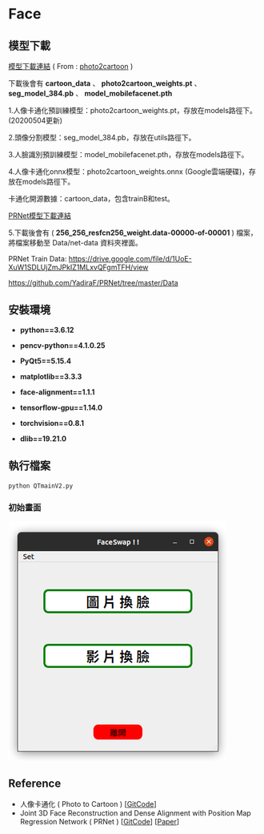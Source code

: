 # Face
## 模型下載
[模型下載連結](https://drive.google.com/file/d/1lsQS8hOCquMFKJFhK_z-n03ixWGkjT2P/view) ( From : [photo2cartoon](https://github.com/minivision-ai/photo2cartoon) )

下載後會有 
**cartoon_data** 、 **photo2cartoon_weights.pt** 、 **seg_model_384.pb** 、 **model_mobilefacenet.pth** 

1.人像卡通化預訓練模型：photo2cartoon_weights.pt，存放在models路徑下。(20200504更新)

2.頭像分割模型：seg_model_384.pb，存放在utils路徑下。

3.人臉識別預訓練模型：model_mobilefacenet.pth，存放在models路徑下。

4.人像卡通化onnx模型：photo2cartoon_weights.onnx (Google雲端硬碟)，存放在models路徑下。

卡通化開源數據：cartoon_data，包含trainB和test。


[PRNet模型下載連結](https://drive.google.com/file/d/1UoE-XuW1SDLUjZmJPkIZ1MLxvQFgmTFH/view)

5.下載後會有
( **256_256_resfcn256_weight.data-00000-of-00001** ) 檔案，將檔案移動至 Data/net-data 資料夾裡面。

PRNet Train Data:
https://drive.google.com/file/d/1UoE-XuW1SDLUjZmJPkIZ1MLxvQFgmTFH/view

https://github.com/YadiraF/PRNet/tree/master/Data

## 安裝環境
* **python==3.6.12**

* **pencv-python==4.1.0.25**

* **PyQt5==5.15.4**

* **matplotlib==3.3.3**

* **face-alignment==1.1.1**

* **tensorflow-gpu==1.14.0**

* **torchvision==0.8.1**

* **dlib==19.21.0**

## 執行檔案

```
python QTmainV2.py
```

### 初始畫面
![](./Doc/main.png)


## Reference

* 人像卡通化 ( Photo to Cartoon ) [[GitCode](https://github.com/minivision-ai/photo2cartoon)]
* Joint 3D Face Reconstruction and Dense Alignment with Position Map Regression Network ( PRNet ) [[GitCode](https://github.com/YadiraF/PRNet)] [[Paper](https://openaccess.thecvf.com/content_ECCV_2018/papers/Yao_Feng_Joint_3D_Face_ECCV_2018_paper.pdf)]